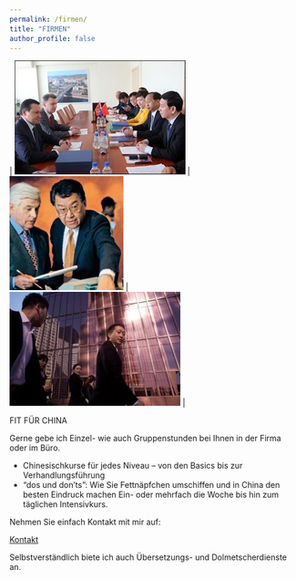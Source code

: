 ```yaml
---
permalink: /firmen/
title: "FIRMEN"
author_profile: false
---
```


<!-- | <img src="/assets/images/orig/firmen-1.jpg" alt="firmen1" /> | <img src="/assets/images/orig/firmen-2.jpg" alt="firmen2"/> | <img src="/assets/images/orig/firmen-3.jpg" alt="firmen3"/> | -->

<!-- | <img src="/assets/images/orig/firmen-1.jpg" alt="firmen1" style="height:200px;" /> | <img src="/assets/images/orig/firmen-2.jpg" alt="firmen2" style="height:200px;" /> | <img src="/assets/images/orig/firmen-3.jpg" alt="firmen3" style="height:200px;" /> | -->

<!-- | <img src="/assets/images/firmen-1-h200.jpg" alt="firmen1"/> | <img src="/assets/images/firmen-2-h200.jpg" alt="firmen2"/> | <img src="/assets/images/firmen-3-h200.jpg" alt="firmen3"/> | -->

<!-- | ![img1](/assets/images/orig/firmen-1.jpg){:height="200px"} | ![img2](/assets/images/orig/firmen-2.jpg){:height="200px"} | ![img3](/assets/images/orig/firmen-3.jpg){:height="200px"} | -->


| ![img1](/assets/images/firmen-1-h200.jpg) | ![img2](/assets/images/firmen-2-h200.jpg) | ![img3](/assets/images/firmen-3-h200.jpg) |

FIT FÜR CHINA

Gerne gebe ich Einzel- wie auch Gruppenstunden bei Ihnen in der Firma oder im Büro.

- Chinesischkurse für jedes Niveau – von den Basics bis zur Verhandlungsführung
- “dos und don’ts”: Wie Sie Fettnäpfchen umschiffen und in China den besten Eindruck machen
Ein- oder mehrfach die Woche bis hin zum täglichen Intensivkurs.

Nehmen Sie einfach Kontakt mit mir auf:

[Kontakt](/contact/)

Selbstverständlich biete ich auch Übersetzungs- und Dolmetscherdienste an.

